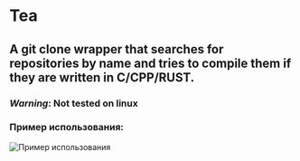 # Tea
## A git clone wrapper that searches for repositories by name and tries to compile them if they are written in C/CPP/RUST.

### _Warning_: Not tested on linux

### Пример использования:
![Пример использования](https://toukor.s-ul.eu/pqTQNSne)
